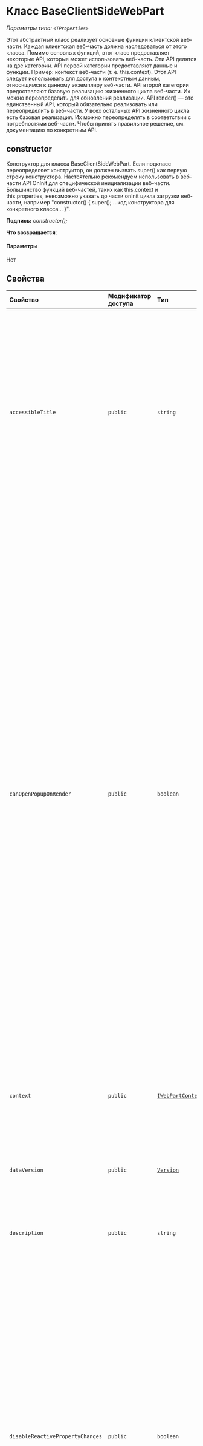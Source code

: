 # <a name="baseclientsidewebpart-tproperties-class"></a>Класс BaseClientSideWebPart <TProperties>



_Параметры типа: `<TProperties>`_



Этот абстрактный класс реализует основные функции клиентской веб-части. Каждая клиентская веб-часть должна наследоваться от этого класса. Помимо основных функций, этот класс предоставляет некоторые API, которые может использовать веб-часть. Эти API делятся на две категории. API первой категории предоставляют данные и функции. Пример: контекст веб-части (т. е. this.context). Этот API следует использовать для доступа к контекстным данным, относящимся к данному экземпляру веб-части. API второй категории предоставляют базовую реализацию жизненного цикла веб-части. Их можно переопределить для обновления реализации. API render() — это единственный API, который обязательно реализовать или переопределить в веб-части. У всех остальных API жизненного цикла есть базовая реализация. Их можно переопределять в соответствии с потребностями веб-части. Чтобы принять правильное решение, см. документацию по конкретным API.


## <a name="constructor"></a>constructor
Конструктор для класса BaseClientSideWebPart. Если подкласс переопределяет конструктор, он должен вызвать super() как первую строку конструктора. Настоятельно рекомендуем использовать в веб-части API OnInit для специфической инициализации веб-части. Большинство функций веб-частей, таких как this.context и this.properties, невозможно указать до части onInit цикла загрузки веб-части, например "constructor() { super(); …код конструктора для конкретного класса… }".

**Подпись:** _constructor();_

**Что возвращается**: 



#### <a name="parameters"></a>Параметры
Нет


## <a name="properties"></a>Свойства

| Свойство     | Модификатор доступа | Тип | Описание|
|:-------------|:----|:-------|:-----------|
|`accessibleTitle`     | `public` | `string` | Это свойство указывает на доступный заголовок веб-части, с которой могут работать средства чтения с экрана. Базовая реализация возвращает этот используемый по умолчанию заголовок из манифеста. Веб-части, для которых требуется отображение более описательного заголовка (содержащего контекстную информацию), должны переопределять этот API. |
|`canOpenPopupOnRender`     | `public` | `boolean` | _Только для чтения._ Это свойство указывает, может ли веб-часть открывать всплывающее окно при первоначальной отрисовке. В некоторых средах узел часто повторно отрисовывает веб-части, поэтому открытие всплывающих окон во время отрисовки будет неоднократным, что ухудшит впечатления от использования. Например, классические страницы SharePoint выполняют обратную передачу, поэтому страница повторно отрисовывается при каждом нажатии кнопки. Если веб-часть должна открывать всплывающее окно при отрисовке, перед этим действием ей следует использовать данный API. Если этот API возвращает значение false, веб-часть не должна открывать всплывающее окно при первоначальной отрисовке. Некоторые веб-части, открывающие всплывающие окна при отрисовке, служат для внедрения документов или видео. В первом случае они при первоначальной отрисовке открывают средство выбора файлов, во втором — PropertyPane. |
|`context`     | `public` | [`IWebPartContext`](../sp-webpart-base/iwebpartcontext.md) | _Только для чтения._ Это свойство указывает на контекст веб-части. |
|`dataVersion`     | `public` | [`Version`](../sp-core-library/version.md) | _Только для чтения._ Значение этого свойства хранится в сериализованных данных веб-части, что позволяет разработчикам управлять ее версиями. Версия по умолчанию: 1.0. |
|`description`     | `public` | `string` | _Только для чтения._ Описание веб-части. |
|`disableReactivePropertyChanges`     | `public` | `boolean` | _Только для чтения._ Это свойство изменяет взаимодействие PropertyPane веб-части, задавая нереактивное (NonReactive) вместо реактивного (Reactive). Поведение по умолчанию: Reactive. При этом использование Reactive подразумевает, что изменения, внесенные в PropertyPane, передаются в веб-часть сразу же, а пользователь может видеть обновления мгновенно. Это помогает создателю страницы мгновенно получить отзыв и решить, оставлять ли новые изменения конфигурации. Использование NonReactive подразумевает, что изменения конфигурации передаются в веб-часть только после нажатия кнопки применения в PropertyPane. |
|`displayMode`     | `public` | [`DisplayMode`](../sp-core-library/displaymode.md) | _Только для чтения._ Это свойство означает текущий режим отображения веб-части. |
|`domElement`     | `public` | `HTMLElement` | _Только для чтения._ Это свойство указывает на корневой элемент DOM веб-части. Это элемент DIV, содержащий все поддерево DOM веб-части. |
|`isRenderAsync`     | `public` | `boolean` | _Только для чтения._ Указывает, отрисовывается ли веб-часть в асинхронном режиме. Значение по умолчанию — false. Если веб-часть переопределяет это поле, чтобы возвращалось значение true, она должна вызывать API renderCompleted, когда ее отрисовка завершится. |
|`previewImageUrl`     | `public` | `string` | Это свойство указывает на изображение предварительного просмотра для веб-части. В базовой реализации возвращается неопределенное значение. Веб-части, предоставляющие допустимый URL-адрес изображения для предварительного просмотра, должны перезаписывать этот API. Используя URL-адрес изображения предварительного просмотра, можно обеспечить предварительный просмотр веб-части или страницы, на которой находится веб-часть. |
|`properties`     | `public` | `TProperties` | _Только для чтения._ Это свойство указывает на пользовательский контейнер свойств веб-части. |
|`propertiesMetadata`     | `public` | [`IWebPartPropertiesMetadata`](../sp-webpart-base/iwebpartpropertiesmetadata.md) | _Только для чтения._ Это свойство определяет метаданные для контейнера свойств веб-части. С помощью метаданных SharePoint точнее определяет содержимое свойств и обрабатывает данные соответствующим образом. |
|`renderedFromPersistedData`     | `public` | `boolean` | _Только для чтения._ Это свойство указывает, отрисовывается ли веб-часть с использованием сохраненных данных (сериализованное состояние с момента последнего сохранения веб-части). Пример: когда веб-часть добавляется впервые с помощью панели элементов, используется значение false. |
|`renderedOnce`     | `public` | `boolean` | _Только для чтения._ Это свойство указывает, была ли отрисована веб-часть один раз. После первой отрисовки значение этого свойства всегда будет true, пока не произойдет полная повторная отрисовка веб-части. |
|`title`     | `public` | `string` | _Только для чтения._ Заголовок веб-части. |




## <a name="methods"></a>Методы

| Метод       | Модификатор доступа | Что возвращается  | Описание|
|:-------------|:----|:-------|:-----------|
|[`clearError()`](clearerror-baseclientsidewebpart.md)     | `protected` | `void` | Используйте этот API для удаления сообщения об ошибке из области отображения веб-части. |
|[`getPropertyPaneConfiguration()`](getpropertypaneconfiguration-baseclientsidewebpart.md)     | `protected` | [`IPropertyPaneConfiguration`](../sp-webpart-base/ipropertypaneconfiguration.md) | Используйте этот API, чтобы получить конфигурацию для создания области свойств веб-части. Если веб-часть должна использовать для настройки PropertyPane, этот API необходимо переопределить, и веб-часть должна возвращать конфигурацию для PropertyPane. |
|[`onAfterDeserialize(deserializedObject,dataVersion)`](onafterdeserialize-baseclientsidewebpart.md)     | `protected` | `TProperties` | Этот API вызывается после десериализации веб-части в объект, прямо перед заполнением контейнера свойств. Версия по умолчанию: no-op. Разработчик веб-части может переопределить этот API, если десериализованный объект не отражает полностью начальное состояние контейнера свойств. Это позволяет разработчику веб-части заполнить контейнер свойств сразу после десериализации данных в объект. |
|[`onAfterPropertyPaneChangesApplied()`](onafterpropertypanechangesapplied-baseclientsidewebpart.md)     | `protected` | `void` | Этот API вызывается после применения изменений, внесенных в PropertyPane, когда PropertyPane используется в режиме Non-Reactive. Этот API не вызывается, когда PropertyPane используется в режиме Reactive. |
|[`onBeforeSerialize()`](onbeforeserialize-baseclientsidewebpart.md)     | `protected` | `void` | Этот API вызывается перед сериализацией веб-части. Версия по умолчанию: no-op. Разработчик веб-части может переопределить этот API, когда состояние веб-части отражается в контейнере свойств не полностью, т. е. this.properties. Это позволяет разработчику веб-части обновить контейнер свойств прямо перед сериализацией. |
|[`onDisplayModeChanged(oldDisplayMode)`](ondisplaymodechanged-baseclientsidewebpart.md)     | `protected` | `void` | Этот API вызывается при изменении режима отображения веб-части. Версия этого API по умолчанию вызывает метод render, чтобы обновить веб-часть. Если разработчик веб-части не хочет, чтобы после изменения режима отображения происходило полное обновление, он может переопределить этот API и выполнить обновления модели DOM веб-части, чтобы изменить режим отображения. |
|[`onDispose()`](ondispose-baseclientsidewebpart.md)     | `protected` | `void` | Этот API можно использовать, чтобы обновить содержимое PropertyPane. Этот API вызывается в конце работы веб-части на странице. Используйте его, чтобы освободить локальные ресурсы (т. е. элементы DOM), которые удерживает веб-часть. Этот API вызывается, когда пользователь переходит с одной страницы основного приложения на другую, и предыдущая страница освобождается. |
|[`onInit()`](oninit-baseclientsidewebpart.md)     | `protected` | `Promise<void>` | Этот API следует переопределять для выполнения длительных операций, например получения данных от удаленной службы перед начальной отрисовкой веб-части. Во время работы этого метода отображается индикатор загрузки. Этот API вызывается только один раз во время работы веб-части. |
|[`onPropertyPaneConfigurationComplete()`](onpropertypaneconfigurationcomplete-baseclientsidewebpart.md)     | `protected` | `void` | Этот API вызывается после завершения настройки PropertyPane. Он вызывается в следующих случаях: – Когда истекает время CONFIGURATION_COMPLETE_TIMEOUT((текущее значение — 5 секунд) после последнего изменения. – Когда пользователь нажимает кнопку "x" (закрыть) до истечения времени CONFIGURATION_COMPLETE_TIMEOUT. – Когда пользователь нажимает кнопку "Применить" до истечения времени CONFIGURATION_COMPLETE_TIMEOUT. – Когда пользователь открывает другую веб-часть, тогда текущая веб-часть получает это событие. |
|[`onPropertyPaneConfigurationStart()`](onpropertypaneconfigurationstart-baseclientsidewebpart.md)     | `protected` | `void` | Этот API вызывается при запуске настройки PropertyPane. Он вызывается в следующих случаях: – Когда открывается PropertyPane. – Когда пользователь открывает другую веб-часть, тогда новая веб-часть получает это событие. |
|[`onPropertyPaneFieldChanged(propertyPath,oldValue,newValue)`](onpropertypanefieldchanged-baseclientsidewebpart.md)     | `protected` | `void` | Этот API вызывается после обновления нового значения свойства в контейнере свойств, когда PropertyPane используется в режиме Reactive. Базовая версия этого API обновляет веб-часть. |
|[`onPropertyPaneRendered()`](onpropertypanerendered-baseclientsidewebpart.md)     | `protected` | `void` | Этот API вызывается при отрисовке PropertyPane. Мы не рекомендуем разрешать передачу этого обработчика событий и активировать его. Этот API следует объявить устаревшим, а затем удалить в процессе оптимизации. |
|[`render()`](render-baseclientsidewebpart.md)     | `protected` | `void` | Этот API вызывается для отрисовки веб-части. Базовая версия этого API отсутствует, и веб-часть должна переопределять этот API. |
|[`renderCompleted()`](rendercompleted-baseclientsidewebpart.md)     | `protected` | `void` | Этот API должен вызываться веб-частями, которые выполняют асинхронную отрисовку. Эти веб-части должны переопределять API isRenderAsync и возвращать значение true. Пример: веб-части, которые отрисовывают содержимое в окне IFrame. Веб-часть инициирует отрисовку IFrame в API render(), но фактически отрисовка завершается только после загрузки окна iframe. |
|[`renderError(error)`](rendererror-baseclientsidewebpart.md)     | `protected` | `void` | Этот API следует использовать для отображения сообщения об ошибке в области просмотра веб-части. Он также отвечает за запись сообщения об ошибке с помощью средства ведения журнала трассировки. |





